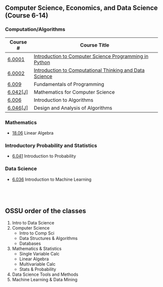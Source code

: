 ## Computer Science, Economics, and Data Science (Course 6-14)

### Computation/Algorithms

 | Course #          | Course Title                                            |
 | ------------------|---------------------------------------------------------| 
 | [6.0001][6.0001]  | [Introduction to Computer Science Programming in Python](6-0001.md) |
 | [6.0002][6.0002]  | [Introduction to Computational Thinking and Data Science](6-0002.md) |
 | [6.009][6.009]    | Fundamentals of Programming                             |
 | [6.042[J]][6.042] | Mathematics for Computer Science                        |
 | [6.006][6.006]    | Introduction to Algorithms                              |
 | [6.046[J]][6.046] | Design and Analysis of Algorithms                       |

### Mathematics
 - [18.06][18.06] Linear Algebra

### Introductory Probability and Statistics
 - [6.041][6.041] Introduction to Probability

### Data Science
 - [6.036][6.036] Introduction to Machine Learning

&nbsp;  
---

## OSSU order of the classes
 1. Intro to Data Science
 2. Computer Science
     - Intro to Comp Sci
     - Data Structures & Algorithms
     - Databases
 3. Mathematics & Statistics
     - Single Variable Calc
     - Linear Algebra
     - Multivariable Calc
     - Stats & Probability
 4. Data Science Tools and Methods
 5. Machine Learning & Data Mining




[18.06]: https://ocw.mit.edu/courses/mathematics/18-06sc-linear-algebra-fall-2011/
[6.0001]: https://ocw.mit.edu/courses/electrical-engineering-and-computer-science/6-0001-introduction-to-computer-science-and-programming-in-python-fall-2016
[6.0002]: https://ocw.mit.edu/courses/electrical-engineering-and-computer-science/6-0002-introduction-to-computational-thinking-and-data-science-fall-2016
[6.009]: https://py.mit.edu/fall20
[6.042]: https://ocw.mit.edu/courses/electrical-engineering-and-computer-science/6-042j-mathematics-for-computer-science-spring-2015
[6.006]: https://ocw.mit.edu/courses/electrical-engineering-and-computer-science/6-006-introduction-to-algorithms-fall-2011
[6.046]: https://ocw.mit.edu/courses/electrical-engineering-and-computer-science/6-046j-design-and-analysis-of-algorithms-spring-2015
[6.041]: https://ocw.mit.edu/courses/electrical-engineering-and-computer-science/6-041sc-probabilistic-systems-analysis-and-applied-probability-fall-2013
[6.036]: https://ocw.mit.edu/courses/electrical-engineering-and-computer-science/6-867-machine-learning-fall-2006/
